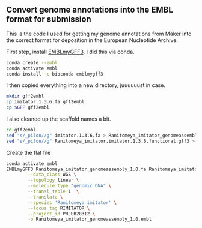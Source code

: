 ## Convert genome annotations into the EMBL format for submission

This is the code I used for getting my genome annotations from Maker into the correct format for deposition in the European Nucleotide Archive.

First step, install [EMBLmyGFF3](https://github.com/NBISweden/EMBLmyGFF3). I did this via conda.

```bash
conda create --embl
conda activate embl
conda install -c bioconda emblmygff3
```

I then copied everything into a new directory, juuuuuust in case.

```bash
mkdir gff2embl
cp imitator.1.3.6.fa gff2embl
cp $GFF gff2embl
```

I also cleaned up the scaffold names a bit.

```bash
cd gff2embl
sed "s/_pilon//g" imitator.1.3.6.fa > Ranitomeya_imitator_genomeassembly_1.0.fa
sed "s/_pilon//g" Ranitomeya_imitator.imitator.1.3.6.functional.gff3 > Ranitomeya_imitator_genomeassembly_1.0.gff3
```

Create the flat file

```bash
conda activate embl
EMBLmyGFF3 Ranitomeya_imitator_genomeassembly_1.0.fa Ranitomeya_imitator_genomeassembly_1.0.gff3 \
        --data_class WGS \
        --topology linear \
        --molecule_type "genomic DNA" \
        --transl_table 1  \
        --translate \
        --species 'Ranitomeya imitator' \
        --locus_tag RIMITATOR \
        --project_id PRJEB28312 \
        -o Ranitomeya_imitator_genomeassembly_1.0.embl
```
        
        
